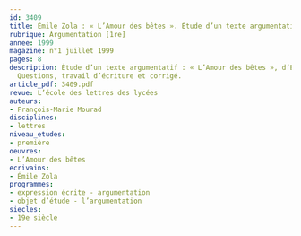 ```yaml
---
id: 3409
title: Émile Zola : « L’Amour des bêtes ». Étude d’un texte argumentatif 
rubrique: Argumentation [1re]
annee: 1999
magazine: n°1 juillet 1999
pages: 8
description: Étude d’un texte argumentatif : « L’Amour des bêtes », d’Émile Zola.
  Questions, travail d’écriture et corrigé.
article_pdf: 3409.pdf
revue: L’école des lettres des lycées
auteurs:
- François-Marie Mourad
disciplines:
- lettres
niveau_etudes:
- première
oeuvres:
- L’Amour des bêtes
ecrivains:
- Émile Zola
programmes:
- expression écrite - argumentation
- objet d’étude - l’argumentation
siecles:
- 19e siècle
---
```

